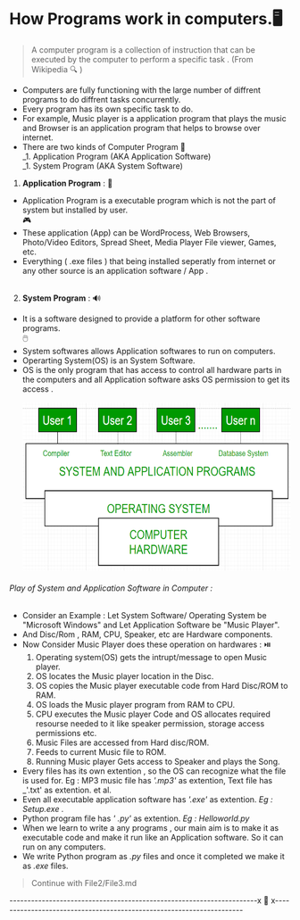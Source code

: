 # How Programs work in computers.:desktop_computer:
> A computer program is a collection of instruction that can be executed by the computer to perform a specific task . (From Wikipedia 🔍 )<br/>
* Computers are fully functioning with the large number of diffrent programs to do diffrent tasks concurrently.<br/>
* Every program has its own specific task to do. <br/>
* For example, Music player is a application program that plays the music and Browser is an application program that helps to browse over internet. <br/>
* There are two kinds of Computer Program 📂 <br/>
  _1. Application Program (AKA Application Software) <br/>
  _1. System Program (AKA System Software)<br/>
  
1. **Application Program** : 🎥 <br/>
 * Application Program is a executable program which is not the part of system but installed by user. <br/> 🎮
 * These application (App) can be WordProcess, Web Browsers, Photo/Video Editors, Spread Sheet, Media Player File viewer, Games, etc. <br/>
 * Everything ( .exe files ) that being installed seperatly from internet or any other source is an application software / App .<br/><br/>
2. **System Program** : 🔊<br/>
 * It is a software designed to provide a platform for other software programs. <br/> 🖱️
 * System softwares allows Application softwares to run on computers. <br/>
 * Operarting System(OS) is an System Software. <br/>
 * OS is the only program that has access to control all hardware parts in the computers and all Application software asks OS permission to get its access . <br/><br/>
<img src="https://github.com/prashanthprabhu24/LearnPython/raw/main/Dust/file2_5.jpg" width="700" height="300"> <br/>
###### Play of System and Application Software in Computer : <br/> 
* Consider an Example : Let System Software/ Operating System be "Microsoft Windows" and Let Application Software be "Music Player".<br/>
* And Disc/Rom , RAM, CPU, Speaker, etc are Hardware components.<br/>
* Now Consider Music Player does these operation on hardwares : ⏯️<br/>
  1. Operating system(OS) gets the intrupt/message to open Music player.
  1. OS locates the Music player location in the Disc.
  1. OS copies the Music player executable code from Hard Disc/ROM to RAM.
  1. OS loads the Music player program from RAM to CPU.
  1. CPU executes the Music player Code and OS allocates required resourse needed to it like speaker permission, storage access permissions etc.
  1. Music Files are accessed from Hard disc/ROM.
  1. Feeds to current Music file to ROM.
  1. Running Music player Gets access to Speaker and plays the Song.
* Every files has its own extention , so the OS can recognize what the file is used for. Eg : MP3 music file has _'.mp3'_ as extention, Text file has _'.txt' as extention. et al.
* Even all executable application software has _'.exe'_ as extention. _Eg : Setup.exe ._
* Python program file has _' .py'_ as extention. _Eg : Helloworld.py_
* When we learn to write a any programs , our main aim is to make it as executable code and make it run like an Application software. So it can run on any computers. 
* We write Python program as _.py_ files and once it completed we make it as _.exe_ files.<br/>
> Continue with File2/File3.md

---------------------------------------------------------------------x :diamond_shape_with_a_dot_inside: x---------------------------------------------------------------------
